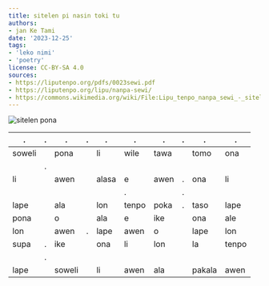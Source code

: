 ```yaml
---
title: sitelen pi nasin toki tu
authors:
- jan Ke Tami
date: '2023-12-25'
tags:
- 'leko nimi'
- 'poetry'
license: CC-BY-SA 4.0
sources:
- https://liputenpo.org/pdfs/0023sewi.pdf
- https://liputenpo.org/lipu/nanpa-sewi/
- https://commons.wikimedia.org/wiki/File:Lipu_tenpo_nanpa_sewi_-_sitelen_pi_nasin_toki_tu.png
---
```


![sitelen pona](https://upload.wikimedia.org/wikipedia/commons/0/0a/Lipu_tenpo_nanpa_sewi_-_sitelen_pi_nasin_toki_tu.png)

| .      | .   | .      | .   | .     | .     | .    | .   | .      | .     |
| ------ | --- | ------ | --- | ----- | ----- | ---- | --- | ------ | ----- |
| soweli |     | pona   |     | li    | wile  | tawa |     | tomo   | ona   |
|        | .   |
| li     |     | awen   |     | alasa | e     | awen | .   | ona    | li    |
|        |     |        |     |       | .     |      | .   |
| lape   |     | ala    |     | lon   | tenpo | poka | .   | taso   | lape  |
| pona   |     | o      |     | ala   | e     | ike  |     | ona    | ale   |
| lon    |     | awen   | .   | lape  | awen  | o    |     | lape   | lon   |
| supa   | .   | ike    |     | ona   | li    | lon  |     | la     | tenpo |
|        | .   |
| lape   |     | soweli |     | li    | awen  | ala  |     | pakala | awen  |